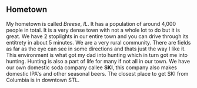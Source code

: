 ## Hometown
My hometown is called _Breese_, _IL_. It has a population of around 4,000 people in total. It is a very dense town with not a whole lot to do but it is great. We have 2 stoplights in our entire town and you can drive through its entitrety in about 5 minutes. We are a very rural community. There are fields as far as the eye can see in some directions and thats just the way I like it. This environment is what got my dad into hunting which in turn got me into hunting. Hunting is also a part of life for many if not all in our town. We have our own domestic soda company callee **SKI**, this company also makes domestic IPA's and other seasonal beers. The closest place to get SKI from Columbia is in downtown STL.